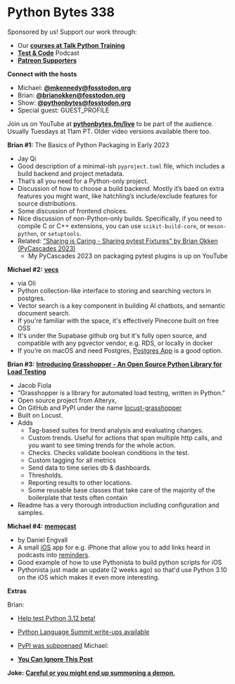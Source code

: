 # Python Bytes 338

Sponsored by us! Support our work through:

- Our [**courses at Talk Python Training**](https://training.talkpython.fm/)
- [**Test & Code**](https://testandcode.com/) Podcast
- [**Patreon Supporters**](https://www.patreon.com/pythonbytes)

**Connect with the hosts**

- Michael: [**@mkennedy@fosstodon.org**](https://fosstodon.org/@mkennedy)
- Brian: [**@brianokken@fosstodon.org**](https://fosstodon.org/@brianokken)
- Show: [**@pythonbytes@fosstodon.org**](https://fosstodon.org/@pythonbytes)
- Special guest: GUEST_PROFILE

Join us on YouTube at [**pythonbytes.fm/live**](https://pythonbytes.fm/stream/live) to be part of the audience. Usually Tuesdays at 11am PT. Older video versions available there too.

**Brian #1:** The Basics of Python Packaging in Early 2023 

- Jay Qi
- Good description of a minimal-ish `pyproject.toml` file, which includes a build backend and project metadata.
- That’s all you need for a Python-only project.
- Discussion of how to choose a build backend. Mostly it’s baed on extra features you might want, like hatchling’s include/exclude features for source distributions.
- Some discussion of frontend choices.
- Nice discussion of non-Python-only builds. Specifically, if you need to compile C or C++ extensions, you can use `scikit-build-core`, or `meson-python`, or `setuptools`. 
- Related: ["Sharing is Caring - Sharing pytest Fixtures" by Brian Okken (PyCascades 2023)](https://www.youtube.com/watch?v=kevcz8NRcQU)
    - My PyCascades 2023 on packaging pytest plugins is up on YouTube

**Michael #2:** [**vecs**](https://github.com/supabase/vecs)

- via Oli
- Python collection-like interface to storing and searching vectors in postgres.
- Vector search is a key component in building AI chatbots, and semantic document search.
- If you're familiar with the space, it's effectively Pinecone built on free OSS
- It's under the Supabase github org but it's fully open source, and compatible with any pgvector vendor, e.g. RDS, or locally in docker
- If you’re on macOS and need Postgres, [Postgres App](https://postgresapp.com) is a good option.

**Brian #3:** [**Introducing Grasshopper - An Open Source Python Library for Load Testing**](https://innovation.alteryx.com/introducing-grasshopper-an-open-source-python-library-for-load-testing/)

- Jacob Fiola
- “Grasshopper is a library for automated load testing, written in Python.”
- Open source project from Alteryx, 
- On GitHub and PyPI under the name [locust-grasshopper](https://github.com/alteryx/locust-grasshopper)
- Built on Locust.
- Adds
    - Tag-based suites for trend analysis and evaluating changes.
    - Custom trends. Useful for actions that span multiple http calls, and you want to see timing trends for the whole action.
    - Checks. Checks validate boolean conditions in the test.
    - Custom tagging for all metrics
    - Send data to time series db & dashboards.
    - Thresholds. 
    - Reporting results to other locations.
    - Some reusable base classes that take care of the majority of the boilerplate that tests often contain
- Readme has a very thorough introduction including configuration and samples.

**Michael #4:** [**memocast**](https://github.com/engdan77/memocast)

- by Daniel Engvall
- A small [iOS](https://en.wikipedia.org/wiki/IOS) app for e.g. iPhone that allow you to add links heard in podcasts into [reminders](https://en.wikipedia.org/wiki/Reminders_(Apple)).
- Good example of how to use Pythonista to build python scripts for iOS
- Pythonista just made an update (2 weeks ago) so that'd use Python 3.10 on the iOS which makes it even more interesting.

**Extras** 

Brian:

- [Help test Python 3.12 beta!](https://dev.to/hugovk/help-test-python-312-beta-1508)
- [Python Language Summit write-ups available](https://pyfound.blogspot.com)
- [PyPI was subpoenaed](https://blog.pypi.org/posts/2023-05-24-pypi-was-subpoenaed)
[](https://pyfound.blogspot.com)
Michael:

- [**You Can Ignore This Post**](https://mkennedy.codes/posts/github-gitignore-repo-is-open-to-all/)

**Joke:**  [**Careful or you might end up summoning a demon**](https://devhumor.com/media/careful-or-you-might-end-up-summoning-a-demon)[.](https://devhumor.com/media/careful-or-you-might-end-up-summoning-a-demon)

